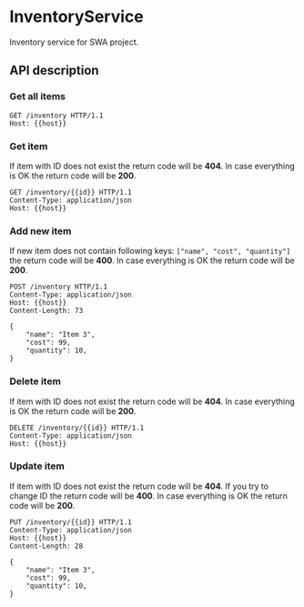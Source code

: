 # InventoryService

Inventory service for SWA project.

## API description

### Get all items

```HTTP
GET /inventory HTTP/1.1
Host: {{host}}
```

### Get item

If item with ID does not exist the return code will be **404**. 
In case everything is OK the return code will be **200**.

```HTTP
GET /inventory/{{id}} HTTP/1.1
Content-Type: application/json
Host: {{host}}
```

### Add new item

If new item does not contain following keys: `["name", "cost", "quantity"]` the return code will be **400**. 
In case everything is OK the return code will be **200**.

```HTTP
POST /inventory HTTP/1.1
Content-Type: application/json
Host: {{host}}
Content-Length: 73

{
    "name": "Item 3",
    "cost": 99,
    "quantity": 10,
}
```

### Delete item

If item with ID does not exist the return code will be **404**. 
In case everything is OK the return code will be **200**.

```HTTP
DELETE /inventory/{{id}} HTTP/1.1
Content-Type: application/json
Host: {{host}}
```

### Update item

If item with ID does not exist the return code will be **404**.
If you try to change ID the return code will be **400**.
In case everything is OK the return code will be **200**.

```HTTP
PUT /inventory/{{id}} HTTP/1.1
Content-Type: application/json
Host: {{host}}
Content-Length: 28

{
    "name": "Item 3",
    "cost": 99,
    "quantity": 10,
}
```
